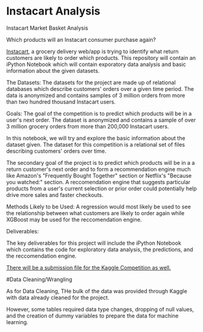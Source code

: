 # Instacart Analysis

Instacart Market Basket Analysis

Which products will an Instacart consumer purchase again?

[Instacart](https://www.instacart.com), a grocery delivery web/app is trying to identify what return customers are likely to order which products. This repository will contain an iPython Notebook which will contain exporatory data analysis and basic information about the given datasets.

The Datasets:
The datasets for the project are made up of relational databases which describe customers' orders over a given time period. The data is anonymized and contains samples of 3 million orders from more than two hundred thousand Instacart users.

Goals:
The goal of the competition is to predict which products will be in a user's next order. The dataset is anonymized and contains a sample of over 3 million grocery orders from more than 200,000 Instacart users.

In this notebook, we will try and explore the basic information about the dataset given. The dataset for this competition is a relational set of files describing customers' orders over time.

The secondary goal of the project is to predict which products will be in a a return customer's next order and to form a recommendation engine much like Amazon's "Frequently Bought Together" section or Netflix's "Because you watched:" section. A reccomendation engine that suggests particular products from a user's current selection or prior order could potentially help drive more sales and faster checkouts.

Methods Likely to be Used: A regression would most likely be used to see the relationship between what customers are likely to order again while XGBoost may be used for the reccomendation engine.

Deliverables:

The key deliverables for this project will include the iPython Notebook which contains the code for exploratory data analysis, the predictions, and the reccomendation engine. 

[There will be a submission file for the Kaggle Competition as well.](https://www.kaggle.com/c/instacart-market-basket-analysis#evaluation)

#Data Cleaning/Wrangling

As for Data Cleaning, THe bulk of the data was provided through Kaggle with data already cleaned for the project.

However, some tables required data type changes, dropping of null values, and the creation of dummy variables to prepare the data for machine learning.
